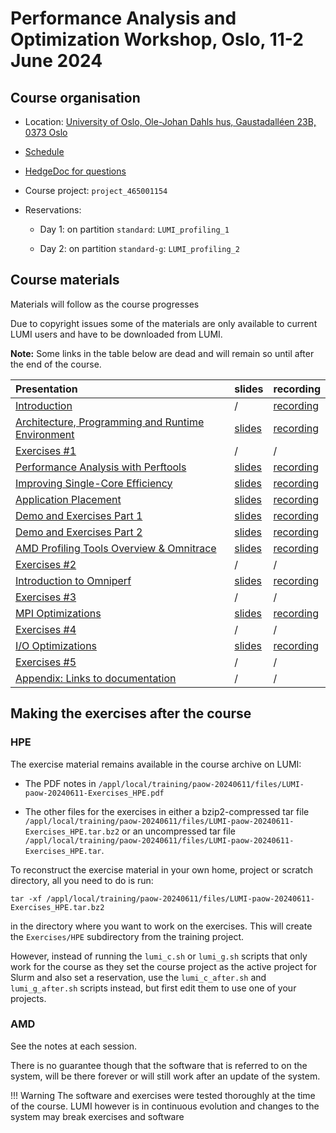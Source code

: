 # Performance Analysis and Optimization Workshop, Oslo, 11-2 June 2024

## Course organisation

-   Location: [University of Oslo, Ole-Johan Dahls hus, Gaustadalléen 23B, 0373 Oslo](https://maps.app.goo.gl/E8VZJyTMdFAdxmbc8)

-   [Schedule](schedule.md)

-   [HedgeDoc for questions](https://md.sigma2.no/lumi-performance-workshop-june24?both)

-   Course project: `project_465001154`

-   Reservations:

    -   Day 1: on partition `standard`: `LUMI_profiling_1`

    -   Day 2: on partition `standard-g`: `LUMI_profiling_2`  



## Course materials

Materials will follow as the course progresses

Due to copyright issues some of the materials are only available to current LUMI users and have to be
downloaded from LUMI.

**Note:** Some links in the table below are dead and will remain so until after the end of the course.

| Presentation | slides | recording |
|:-------------|:-------|:----------|
| [Introduction](M_1_00_Course_Introduction.md) | / | [recording](M_1_00_Course_Introduction.md) |
| [Architecture, Programming and Runtime Environment](M_1_01_HPE_PE.md) | [slides](M_1_01_HPE_PE.md#materials) | [recording](M_1_01_HPE_PE.md) |
| [Exercises #1](ME_1_01_HPE_PE.md) | / | / |
| [Performance Analysis with Perftools](M_1_02_Perftools.md) | [slides](M_1_02_Perftools.md#materials) | [recording](M_1_02_Perftools.md) |
| [Improving Single-Core Efficiency](M_1_03_PerformanceOptimization.md) | [slides](M_1_03_PerformanceOptimization.md#materials) | [recording](M_1_03_PerformanceOptimization.md) |
| [Application Placement](M_1_04_ApplicationPlacement.md) | [slides](M_1_04_ApplicationPlacement.md#materials) | [recording](M_1_04_ApplicationPlacement.md) |
| [Demo and Exercises Part 1](M_1_05_PerformanceAnalysisAtWork_1.md) | [slides](M_1_05_PerformanceAnalysisAtWork_1.md#materials) | [recording](M_1_05_PerformanceAnalysisAtWork_1.md) |
| [Demo and Exercises Part 2](M_1_06_PerformanceAnalysisAtWork_2.md) | [slides](M_1_06_PerformanceAnalysisAtWork_2.md#materials) | [recording](M_1_06_PerformanceAnalysisAtWork_2.md) |
| [AMD Profiling Tools Overview & Omnitrace](M_2_01_AMD_tools_1.md) | [slides](M_2_01_AMD_tools_1.md#materials) | [recording](M_2_01_AMD_tools_1.md) |
| [Exercises #2](ME_2_01_AMD_tools_1.md) | / | / |
| [Introduction to Omniperf](M_2_02_AMD_tools_2.md) | [slides](M_2_02_AMD_tools_2.md#materials) | [recording](M_2_02_AMD_tools_2.md) |
| [Exercises #3](ME_2_02_AMD_tools_2.md) | / | / |
| [MPI Optimizations](M_2_03_MPI.md) | [slides](M_2_03_MPI.md) | [recording](M_2_03_MPI.md) |
| [Exercises #4](ME_2_03_MPI.md) | / | / |
| [I/O Optimizations](M_2_04_IO.md) | [slides](M_2_04_IO.md) | [recording](M_2_04_IO.md) |
| [Exercises #5](ME_2_04_IO.md) | / | / |
| [Appendix: Links to documentation](M_A01_Documentation.md) | / | / |


## Making the exercises after the course

### HPE

The exercise material remains available in the course archive on LUMI:

-   The PDF notes in `/appl/local/training/paow-20240611/files/LUMI-paow-20240611-Exercises_HPE.pdf`

-   The other files for the exercises in either a
    bzip2-compressed tar file `/appl/local/training/paow-20240611/files/LUMI-paow-20240611-Exercises_HPE.tar.bz2` or
    an uncompressed tar file `/appl/local/training/paow-20240611/files/LUMI-paow-20240611-Exercises_HPE.tar`.

To reconstruct the exercise material in your own home, project or scratch directory, all you need to do is run:

```
tar -xf /appl/local/training/paow-20240611/files/LUMI-paow-20240611-Exercises_HPE.tar.bz2
```

in the directory where you want to work on the exercises. This will create the `Exercises/HPE` subdirectory
from the training project. 

However, instead of running the `lumi_c.sh` or `lumi_g.sh` scripts that only work for the course as 
they set the course project as the active project for Slurm and also set a reservation, use the
`lumi_c_after.sh` and `lumi_g_after.sh` scripts instead, but first edit them to use one of your
projects.

### AMD

See the notes at each session.

There is no guarantee though that the software that is referred to on the system, will be there forever
or will still work after an update of the system.

!!! Warning
    The software and exercises were tested thoroughly at the time of the course. LUMI however is in
    continuous evolution and changes to the system may break exercises and software



